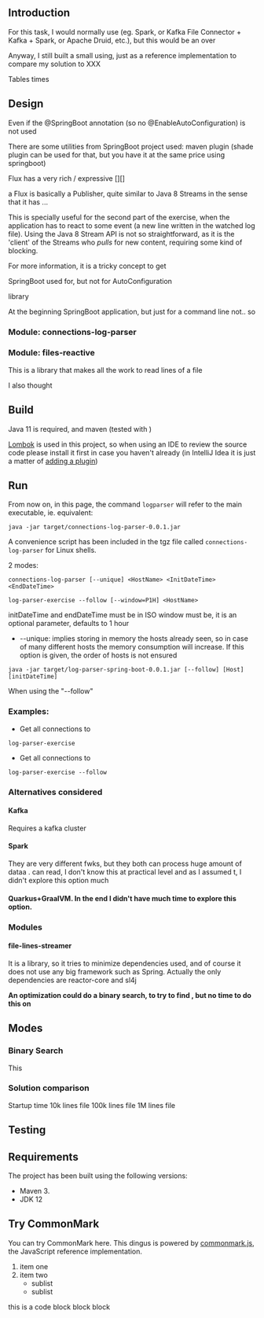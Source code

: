 ## Introduction

For this task, I would normally use (eg. Spark, or Kafka File Connector + Kafka + Spark, or Apache Druid, etc.), but this would be an over

Anyway, I still built a small using, just as a reference implementation to compare my solution to XXX


Tables times


## Design

Even if the @SpringBoot annotation (so no @EnableAutoConfiguration) is not used

There are some utilities from SpringBoot project used: maven plugin (shade plugin can be used for that, but you have it at the same price using springboot)



Flux has a very rich / expressive [][]

a Flux is basically a Publisher, quite similar to Java 8 Streams in the sense that it has ...

This is specially useful for the second part of the exercise, when the application has to react to some event (a new line written in the watched log file). Using the Java 8 Stream API is not so straightforward, as it is the 'client' of the Streams who *pulls* for new content, requiring some kind of blocking. 

For more information, it is a tricky concept to get

SpringBoot used for, but not for AutoConfiguration


library

At the beginning SpringBoot application, but just for a command line not.. so





### Module: connections-log-parser

### Module: files-reactive

This is a library that makes all the work to read lines of a file

I also thought



## Build

Java 11 is required, and maven (tested with )

[Lombok](https://projectlombok.org/) is used in this project, so when using an IDE to review the source code please install it first in case you haven't already (in IntelliJ Idea it is just a matter of [adding a plugin](https://projectlombok.org/setup/intellij))



## Run

From now on, in this page, the command `logparser` will refer to the main executable, ie. equivalent:

`java -jar target/connections-log-parser-0.0.1.jar`

A convenience script has been included in the tgz file called `connections-log-parser` for Linux shells.
  

2 modes:

`connections-log-parser [--unique] <HostName> <InitDateTime> <EndDateTime>`
 
`log-parser-exercise --follow [--window=P1H] <HostName>`

initDateTime and endDateTime must be in ISO
window must be, it is an optional parameter, defaults to 1 hour

- --unique: implies storing in memory the hosts already seen, so in case of many different hosts the memory consumption will increase. If this option is given, the order of hosts is not ensured

`java -jar target/log-parser-spring-boot-0.0.1.jar [--follow] [Host] [initDateTime] `

When using the "--follow"

### Examples:

- Get all connections to 

`log-parser-exercise `

- Get all connections to 

`log-parser-exercise --follow `





### Alternatives considered

#### Kafka

Requires a kafka cluster

#### Spark

They are very different fwks, but they both can process huge amount of dataa . can read, I don't know this at practical level and as I assumed t, I didn't explore this option much


#### Quarkus+GraalVM. In the end I didn't have much time to explore this option. 






### Modules

#### file-lines-streamer

It is a library, so it tries to minimize dependencies used, and of course it does not use any big framework such as Spring. Actually the only dependencies are reactor-core and sl4j


**An optimization could do a binary search, to try to find , but no time to do this on**






## Modes

### Binary Search

This 


### Solution comparison

Startup time
10k lines file
100k lines file
1M lines file


## Testing


## Requirements

The project has been built using the following versions:

- Maven 3.
- JDK 12 





## Try CommonMark

You can try CommonMark here.  This dingus is powered by [commonmark.js](https://github.com/jgm/commonmark.js), the JavaScript reference implementation.

1. item one
2. item two
   - sublist
   - sublist

this is a code block
	block
	block





